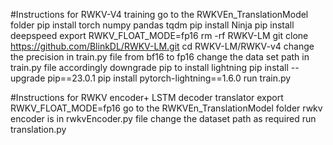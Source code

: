 #Instructions for RWKV-V4 training
    go to the RWKVEn_TranslationModel folder
    pip install torch numpy pandas tqdm
    pip install Ninja
    pip install deepspeed
    export RWKV_FLOAT_MODE=fp16
    rm -rf RWKV-LM
    git clone https://github.com/BlinkDL/RWKV-LM.git
    cd RWKV-LM/RWKV-v4
    change the precision in train.py file from bf16 to fp16
    change the data set path in train.py file accordingly
    downgrade pip to install lightning
    pip install --upgrade pip==23.0.1
    pip install pytorch-lightning==1.6.0
    run train.py

#Instructions for RWKV encoder+ LSTM decoder translator
export RWKV_FLOAT_MODE=fp16
    go to the RWKVEn_TranslationModel folder
    rwkv encoder is in rwkvEncoder.py file
    change the dataset path as required
    run translation.py

